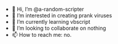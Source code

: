 - 👋 Hi, I’m @a-random-scripter
- 👀 I’m interested in creating prank viruses
- 🌱 I’m currently learning vbscript
- 💞️ I’m looking to collaborate on nothing
- 📫 How to reach me: no.

<!---
a-random-scripter/a-random-scripter is a ✨ special ✨ repository because its `README.md` (this file) appears on your GitHub profile.
You can click the Preview link to take a look at your changes.
--->
